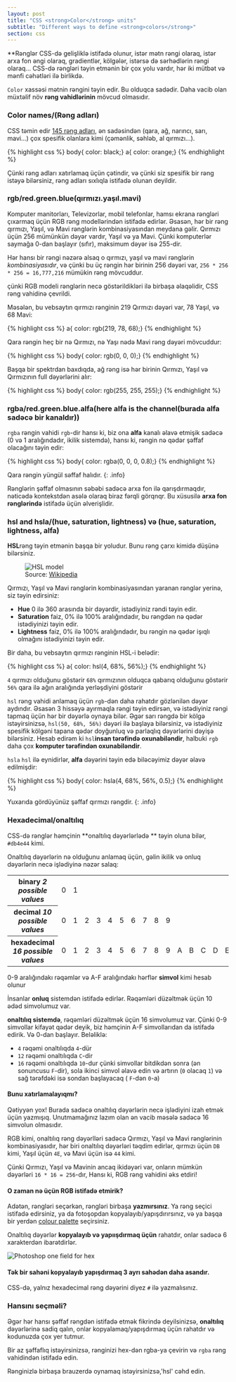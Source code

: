 ```yaml
---
layout: post
title: "CSS <strong>Color</strong> units"
subtitle: "Different ways to define <strong>colors</strong>"
section: css
---
```


**Rənglər CSS-də gelişliklə istifadə olunur, istər mətn rəngi olaraq, istər arxa fon əngi olaraq, gradientlər, kölgələr, istərsə də sərhədlərin rəngi olaraq... CSS-də rəngləri təyin etmənin bir çox yolu vardır, hər iki mütbət və mənfi cəhətləri ilə birlikdə.

`Color` xassəsi mətnin rəngini təyin edir. Bu olduqca sadədir. Daha vacib olan müxtəlif növ **rəng vahidlərinin** mövcud olmasıdır.

### Color names/(Rəng adları)

CSS təmin edir [145 rəng adları](https://developer.mozilla.org/en-US/docs/Web/CSS/color_value), ən sadəsindən (qara, ağ, narıncı, sarı, mavi...) çox spesifik olanlara kimi (çəmənlik, səhləb, al qırmızı...).

{% highlight css %}
body{ color: black;}
a{ color: orange;}
{% endhighlight %}

Çünki rəng adları xatırlamaq üçün çətindir, və çünki siz spesifik bir rəng istəyə bilərsiniz, rəng adları sıxlıqla istifadə olunan deyildir.

### rgb/red.green.blue(qırmızı.yaşıl.mavi)

Komputer manitorları, Televizorlar, mobil telefonlar, hamsı ekrana rəngləri çıxarmaq üçün RGB rəng modellərindən istifadə edirlər. Əsasən, hər bir rəng qırmızı, Yaşıl, və Mavi rənglərin kombinasiyasından meydana gəlir. Qırmızı üçün 256 mümünkün dəyər vardır, Yaşıl və ya Mavi. Çünki komputerlər saymağa 0-dan başlayır (sıfır), maksimum dəyər isə 255-dir.

Hər hansı bir rəngi nəzərə alsaq o qırmızı, yaşıl və mavi rənglərin _kombinasiyasıdır_, və çünki bu üç rəngin hər birinin 256 dəyəri var, `256 * 256 * 256 = 16,777,216` mümükin rəng mövcuddur.

  çünki RGB modeli rənglərin necə göstərildikləri ilə birbaşa əlaqəlidir, CSS rəng vahidinə çevrildi.

Məsələn, bu vebsaytın qırmızı rənginin 219 Qırmızı dəyəri var, 78 Yaşıl, və 68 Mavi:

{% highlight css %}
a{ color: rgb(219, 78, 68);}
{% endhighlight %}

Qara rəngin heç bir nə Qırmızı, nə Yaşı nədə Mavi rəng dəyəri mövcuddur:

{% highlight css %}
body{ color: rgb(0, 0, 0);}
{% endhighlight %}

Başqa bir spektrdan baxdıqda, ağ rəng isə hər birinin Qırmızı, Yaşıl və Qırmızının full dəyərlərini alır:

{% highlight css %}
body{ color: rgb(255, 255, 255);}
{% endhighlight %}

### rgba/red.green.blue.alfa(here alfa is the channel(burada alfa sadəcə bir kanaldır))

`rgba` rəngin vahidi `rgb`-dir hansı ki, biz ona **alfa** kanalı əlavə etmişik sadəcə (0 və 1 aralığındadır, ikilik sistemdə), hansı ki, rəngin nə qədər şəffaf olacağını təyin edir:

{% highlight css %}
body{ color: rgba(0, 0, 0, 0.8);}
{% endhighlight %}

Qara rəngin yüngül səffaf halıdır.
{: .info}

Rənglərin şəffaf olmasının səbəbi sadəcə arxa fon ilə qarışdırmaqdır, nəticədə kontekstdən asələ olaraq biraz fərqli görqnqr. Bu xüsusilə **arxa fon rənglərində** istifadə üçün əlverişlidir.

### hsl and hsla/(hue, saturation, lightness) və (hue, saturation, lightness, alfa)

**HSL**rəng təyin etmənin başqa bir yoludur. Bunu rəng çarxı kimidə düşünə bilərsiniz.

<figure>
<img src="/images/hsl-model.png" alt="HSL model">
<figcaption>
Source: <a href="https://en.wikipedia.org/wiki/HSL_and_HSV#/media/File:Hsl-hsv_models.svg/">Wikipedia</a>
</figcaption>
</figure>

Qırmızı, Yaşıl və Mavi rənglərin kombinasiyasından yaranan rənglər yerinə, siz təyin edirsiniz:

* **Hue** 0 ilə 360 arasında bir dəyərdir, istədiyiniz rəndi təyin edir.
* **Saturation** faiz, 0% ilə 100% aralığındadır, bu rəngdən nə qədər istədiyinizi təyin edir.
* **Lightness** faiz, 0% ilə 100% aralığındadır, bu rəngin nə qədər işıqlı olmağını istədiyinizi təyin edir.

Bir daha, bu vebsaytın qırmızı rənginin HSL-i belədir:

{% highlight css %}
a{ color: hsl(4, 68%, 56%);}
{% endhighlight %}

`4` qırmızı olduğunu göstərir
`68%` qırmızının olduqca qabarıq olduğunu göstərir
`56%` qara ilə ağın aralığında yerləşdiyini göstərir

`hsl` rəng vahidi anlamaq üçün `rgb`-dən daha rahatdır gözlənilən dəyər aydındır. Əsasən 3 hissəyə ayırmaqla rəngi təyin edirsən, və istədiyiniz rəngi tapmaq üçün hər bir dəyərlə oynaya bilər. Əgər sarı rəngdə bir kölgə istəyirsinizsə, `hsl(50, 68%, 56%)` dəyəri ilə başlaya bilərsiniz, və istədiyiniz spesifik kölgəni tapana qədər doyğunluq və parlaqlıq dəyərlərini dəyişə bilərsiniz.
Hesab edirəm ki `hsl`**insan tərəfində oxunabiləndir**, halbuki `rgb` daha çox **komputer tərəfindən oxunabiləndir**.

`hsla` `hsl` ilə eynidirlər, **alfa** dəyərini təyin edə biləcəyimiz dəyər əlavə edilmişdir:

{% highlight css %}
body{ color: hsla(4, 68%, 56%, 0.5);}
{% endhighlight %}

Yuxarıda gördüyünüz şəffaf qırmızı rəngdir.
{: .info}

### Hexadecimal/onaltılıq

CSS-də rənglər həmçinin **onaltılıq dəyərlərlədə ** təyin oluna bilər, `#db4e44` kimi.

Onaltılıq dəyərlərin nə olduğunu anlamaq üçün, gəlin ikilik və onluq dəyərlərin necə işlədiyinə nəzər salaq:

<div class="table">
  <table>
    <tr>
      <th>
        binary
        <em>2 possible values</em>
      </th>
      <td>0</td>
      <td>1</td>
      <td></td>
      <td></td>
      <td></td>
      <td></td>
      <td></td>
      <td></td>
      <td></td>
      <td></td>
      <td></td>
      <td></td>
      <td></td>
      <td></td>
      <td></td>
      <td></td>
    </tr>
    <tr>
      <th>
        decimal
        <em>10 possible values</em>
      </th>
      <td>0</td>
      <td>1</td>
      <td>2</td>
      <td>3</td>
      <td>4</td>
      <td>5</td>
      <td>6</td>
      <td>7</td>
      <td>8</td>
      <td>9</td>
      <td></td>
      <td></td>
      <td></td>
      <td></td>
      <td></td>
      <td></td>
    </tr>
    <tr>
      <th>
        hexadecimal
        <em>16 possible values</em>
      </th>
      <td>0</td>
      <td>1</td>
      <td>2</td>
      <td>3</td>
      <td>4</td>
      <td>5</td>
      <td>6</td>
      <td>7</td>
      <td>8</td>
      <td>9</td>
      <td>A</td>
      <td>B</td>
      <td>C</td>
      <td>D</td>
      <td>E</td>
      <td>F</td>
    </tr>
  </table>
</div>

0-9 aralığındakı rəqəmlər və A-F aralığındakı hərflər **simvol** kimi hesab olunur

İnsanlar **onluq** sistemdən istifadə edirlər. Rəqəmləri düzəltmək üçün 10 ədəd simvolumuz var.

**onaltılıq sistemdə**, rəqəmləri düzəltmək üçün 16 simvolumuz var. Çünki 0-9 simvollar kifayət qədər deyik, biz həmçinin A-F simvollarıdan da istifadə edirik. Və 0-dan başlayır. Beləliklə:

* `4` rəqəmi onaltılıqda `4`-dür
* `12` rəqəmi onaltılıqda `C`-dir
* `16` rəqəmi onaltılıqda `10`-dur çünki simvollar bitdikdən sonra (ən sonuncusu `F`-dir), sola ikinci simvol əlavə edin və artırın (`0` olacaq `1`) və sağ tərəfdəki isə sondan başlayacaq ( `F`-dən  `0`-a)

#### Bunu xatırlamalayıqmı?

Qətiyyən yox! Burada sadəcə onaltılıq dəyərlərin necə işlədiyini izah etmək üçün yazmışıq. Unutmamağınız lazım olan ən vacib məsələ sadəcə 16 simvolun olmasıdır.

RGB kimi, onaltılıq rəng dəyərlləri sadəcə Qırmızı, Yaşıl və Mavi rənglərinin kombinasiyasıdır, hər biri onaltılıq dəyərləri təqdim edirlər, qırmızı üçün `DB` kimi, Yaşıl üçün `4E`, və Mavi üçün isə `44` kimi.

Çünki Qırmızı, Yaşıl və Mavinin ancaq ikidəyəri var, onların mümkün dəyərləri `16 * 16 = 256`-dır, Hansı ki, RGB rəng vahidini əks etdiri!

#### O zaman nə üçün RGB istifadə etmirik?

Adətən, rəngləri seçərkən, rəngləri birbaşa **yazmırsınız**. Ya rəng seçici istifadə edirsiniz, ya da fotoşopdan kopyalayıb/yapışdırırsınız, və ya başqa bir yerdən [colour palette](https://www.colourlovers.com/palettes) seçirsiniz.

Onaltılıq dəyərlər **kopyalayıb və yapıışdırmaq üçün** rahatdır, onlar sadəcə 6 xarakterdən ibarətdirlər.

![Photoshop one field for hex](/images/photoshop-color-picker.png)

#### Tək bir sahəni kopyalayıb yapışdırmaq 3 ayrı sahədən daha asandır.

CSS-də, yalnız hexadecimal rəng dəyərini diyez `#` ilə yazmalısınız.

### Hansını seçməli?

Əgər hər hansı şəffaf rəngdən istifadə etmək fikrində deyilsinizsə, **onaltılıq** dəyərlərinə sadiq qalın, onlar kopyalamaq/yapışdırmaq üçün rahatdır və kodunuzda çox yer tutmur.

Bir az şəffaflıq istəyirsinizsə, rənginizi hex-dən rgba-ya çevirin və `rgba` rəng vahidindən istifadə edin.

Rənginizlə birbaşa brauzerdə oynamaq istəyirsinizsə,'hsl' cəhd edin.
